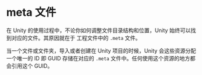 # meta 文件

在 Unity 的使用过程中，不论你如何调整文件目录结构和位置，Unity 始终可以找到对应的文件。其原因就在于 工程文件中的 `.meta` 文件。

当一个文件或文件夹，导入或者创建在 Unity 项目的时候，Unity 会这些资源分配一个唯一的 ID 即 GUID 存储在对应的 `.meta` 文件中。任何使用这个资源的地方都会引用这个 GUID。


